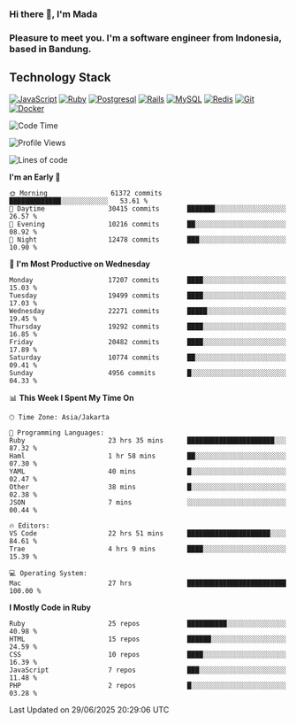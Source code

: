 ### Hi there 👋, I'm Mada
### Pleasure to meet you. I'm a software engineer from Indonesia, based in Bandung.

## Technology Stack

[![JavaScript](https://img.shields.io/badge/-JavaScript-%23F7DF1C?style=flat-square&logo=javascript&logoColor=000000&labelColor=%23F7DF1C&color=%23FFCE5A)](https://www.javascript.com/)
[![Ruby](https://img.shields.io/badge/Ruby-CC342D?style=flat-square&logo=ruby&logoColor=white)](https://www.ruby-lang.org/en/)
[![Postgresql](https://img.shields.io/badge/PostgreSQL-316192?style=flat-square&logo=postgresql&logoColor=ffffff)](https://www.postgresql.org/)
[![Rails](https://img.shields.io/badge/Ruby_on_Rails-CC0000?style=flat-square&logo=ruby-on-rails&logoColor=white)](https://rubyonrails.org/)
[![MySQL](https://img.shields.io/badge/-MySQL-4479A1?style=flat-square&logo=MySQL&logoColor=ffffff)](https://www.mysql.com/)
[![Redis](https://img.shields.io/badge/-Redis-DC382D?style=flat-square&logo=Redis&logoColor=ffffff)](https://redis.io/)
[![Git](https://img.shields.io/badge/-Git-%23F05032?style=flat-square&logo=git&logoColor=%23ffffff)](https://git-scm.com/)
[![Docker](https://img.shields.io/badge/-Docker-2496ED?style=flat-square&logo=docker&logoColor=ffffff)](https://www.docker.com/)
<!--
**madaarya/madaarya** is a ✨ _special_ ✨ repository because its `README.md` (this file) appears on your GitHub profile.

Here are some ideas to get you started:

- 🔭 I’m currently working on ...
- 🌱 I’m currently learning ...
- 👯 I’m looking to collaborate on ...
- 🤔 I’m looking for help with ...
- 💬 Ask me about ...
- 📫 How to reach me: ...
- 😄 Pronouns: ...
- ⚡ Fun fact: ...
-->
<!--START_SECTION:waka-->
![Code Time](http://img.shields.io/badge/Code%20Time-7%2C433%20hrs%2051%20mins-blue)

![Profile Views](http://img.shields.io/badge/Profile%20Views-0-blue)

![Lines of code](https://img.shields.io/badge/From%20Hello%20World%20I%27ve%20Written-51.9%20million%20lines%20of%20code-blue)

**I'm an Early 🐤** 

```text
🌞 Morning                61372 commits       █████████████░░░░░░░░░░░░   53.61 % 
🌆 Daytime                30415 commits       ███████░░░░░░░░░░░░░░░░░░   26.57 % 
🌃 Evening                10216 commits       ██░░░░░░░░░░░░░░░░░░░░░░░   08.92 % 
🌙 Night                  12478 commits       ███░░░░░░░░░░░░░░░░░░░░░░   10.90 % 
```
📅 **I'm Most Productive on Wednesday** 

```text
Monday                   17207 commits       ████░░░░░░░░░░░░░░░░░░░░░   15.03 % 
Tuesday                  19499 commits       ████░░░░░░░░░░░░░░░░░░░░░   17.03 % 
Wednesday                22271 commits       █████░░░░░░░░░░░░░░░░░░░░   19.45 % 
Thursday                 19292 commits       ████░░░░░░░░░░░░░░░░░░░░░   16.85 % 
Friday                   20482 commits       ████░░░░░░░░░░░░░░░░░░░░░   17.89 % 
Saturday                 10774 commits       ██░░░░░░░░░░░░░░░░░░░░░░░   09.41 % 
Sunday                   4956 commits        █░░░░░░░░░░░░░░░░░░░░░░░░   04.33 % 
```


📊 **This Week I Spent My Time On** 

```text
🕑︎ Time Zone: Asia/Jakarta

💬 Programming Languages: 
Ruby                     23 hrs 35 mins      ██████████████████████░░░   87.32 % 
Haml                     1 hr 58 mins        ██░░░░░░░░░░░░░░░░░░░░░░░   07.30 % 
YAML                     40 mins             █░░░░░░░░░░░░░░░░░░░░░░░░   02.47 % 
Other                    38 mins             █░░░░░░░░░░░░░░░░░░░░░░░░   02.38 % 
JSON                     7 mins              ░░░░░░░░░░░░░░░░░░░░░░░░░   00.44 % 

🔥 Editors: 
VS Code                  22 hrs 51 mins      █████████████████████░░░░   84.61 % 
Trae                     4 hrs 9 mins        ████░░░░░░░░░░░░░░░░░░░░░   15.39 % 

💻 Operating System: 
Mac                      27 hrs              █████████████████████████   100.00 % 
```

**I Mostly Code in Ruby** 

```text
Ruby                     25 repos            ██████████░░░░░░░░░░░░░░░   40.98 % 
HTML                     15 repos            ██████░░░░░░░░░░░░░░░░░░░   24.59 % 
CSS                      10 repos            ████░░░░░░░░░░░░░░░░░░░░░   16.39 % 
JavaScript               7 repos             ███░░░░░░░░░░░░░░░░░░░░░░   11.48 % 
PHP                      2 repos             █░░░░░░░░░░░░░░░░░░░░░░░░   03.28 % 
```




 Last Updated on 29/06/2025 20:29:06 UTC
<!--END_SECTION:waka-->
